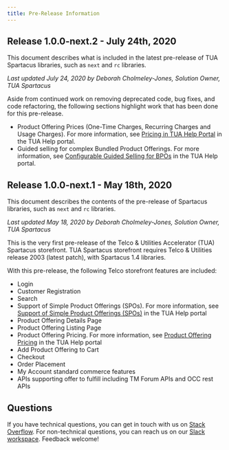 ```yaml
---
title: Pre-Release Information
---
```


## Release 1.0.0-next.2 - July 24th, 2020

This document describes what is included in the latest pre-release of TUA Spartacus libraries, such as `next` and `rc` libraries.

_Last updated July 24, 2020 by Deborah Cholmeley-Jones, Solution Owner, TUA Spartacus_

Aside from continued work on removing deprecated code, bug fixes, and code refactoring, the following sections highlight work that has been done for this pre-release.

- Product Offering Prices (One-Time Charges, Recurring Charges and Usage Charges). For more information, see [Pricing in TUA Help Portal](https://help.sap.com/viewer/32f0086927f44c9ab1199f1dab8833cd/2007/en-US/ad4430d10fc3477096752d83f935faf9.html) in the TUA Help portal.
- Guided selling for complex Bundled Product Offerings. For more information, see [Configurable Guided Selling for BPOs](https://help.sap.com/viewer/32f0086927f44c9ab1199f1dab8833cd/2007/en-US/464d4b03d91442e9ac95f69808895a39.html) in the TUA Help portal.

## Release 1.0.0-next.1 - May 18th, 2020

This document describes the contents of the pre-release of Spartacus libraries, such as `next` and `rc` libraries.

_Last updated May 18, 2020 by Deborah Cholmeley-Jones, Solution Owner, TUA Spartacus_

This is the very first pre-release of the Telco & Utilities Accelerator (TUA) Spartacus storefront. TUA Spartacus storefront requires Telco & Utilities release 2003 (latest patch), with Spartacus 1.4 libraries.

With this pre-release, the following Telco storefront features are included:

- Login
- Customer Registration
- Search
- Support of Simple Product Offerings (SPOs). For more information, see [Support of Simple Product Offerings (SPOs)](https://help.sap.com/viewer/4c33bf189ab9409e84e589295c36d96e/1905/en-US/315410098c024e50adf4c43373761936.html?q=product%20offerings) in the TUA Help portal
- Product Offering Details Page
- Product Offering Listing Page
- Product Offering Pricing. For more information, see [Product Offering Pricing](https://help.sap.com/viewer/4c33bf189ab9409e84e589295c36d96e/1905/en-US/ad4430d10fc3477096752d83f935faf9.html) in the TUA Help portal
- Add Product Offering to Cart
- Checkout
- Order Placement
- My Account standard commerce features
- APIs supporting offer to fulfill including TM Forum APIs and OCC rest APIs

## Questions

If you have technical questions, you can get in touch with us on [Stack Overflow](https://stackoverflow.com/questions/tagged/spartacus-storefront). For non-technical questions, you can reach us on our [Slack workspace](https://join.slack.com/t/spartacus-storefront/shared_invite/enQtNDM1OTI3OTMwNjU5LTg1NGVjZmFkZjQzODc1MzFhMjc3OTZmMzIzYzg0YjMwODJiY2YxYjA5MTE5NjVmN2E5NjMxNjEzMGNlMDRjMjU). Feedback welcome!